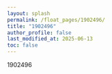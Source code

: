 ```yaml
---
layout: splash
permalink: /float_pages/1902496/
title: "1902496"
author_profile: false
last_modified_at: 2025-06-13
toc: false
---
```

 
1902496
